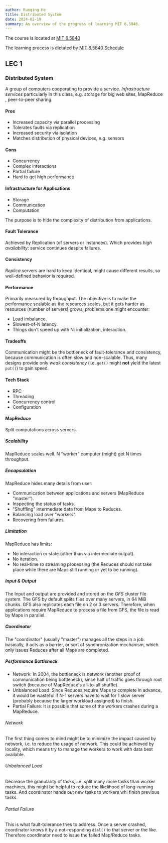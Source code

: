 ```yaml
---
author: Ruoqing He
title: Distributed System
date: 2024-02-19
summary: An overview of the progress of learning MIT 6.5840.
---
```


The course is located at [MIT 6.5840](http://nil.csail.mit.edu/6.5840/2023/)

The learning process is dictated by [MIT 6.5840 Schedule](http://nil.csail.mit.edu/6.5840/2023/schedule.html)

## LEC 1

### Distributed System

A group of computers cooperating to provide a service. *Infrastructure services* particularly in this class, e.g. storage for big web sites, MapReduce , peer-to-peer sharing.

#### Pros

- Increased capacity via parallel processing
- Tolerates faults via replication
- Increased security via isolation
- Matches distribution of physical devices, e.g. sensors

#### Cons

- Concurrency
- Complex interactions
- Partial failure
- Hard to get high performance

#### Infrastructure for Applications

- Storage
- Communication
- Computation

The purpose is to hide the complexity of distribution from applications.

#### Fault Tolerance

Achieved by Replication (of servers or instances). Which provides *high availability*: service continues despite failures.

#### Consistency

*Replica* servers are hard to keep identical, might cause different results, so well-defined behavior is required.

#### Performance

Primarily measured by throughput. The objective is to make the performance scalable as the resources scales, but it gets harder as resources (number of servers) grows, problems one might encounter:

- Load imbalance.
- Slowest-of-N latency.
- Things don't speed up with N: initialization, interaction.

#### Tradeoffs

Communication might be the bottleneck of fault-tolerance and consistency, because communication is often slow and non-scalable. Thus, many designs provide only *weak consistency* (i.e. `get()` might **not** yield the latest `put()`) to gain speed.

#### Tech Stack

- RPC
- Threading
- Concurrency control
- Configuration

#### MapReduce

Split computations across servers.

##### Scalability

MapReduce scales well. N "worker" computer (might) get N times throughput.

##### Encapsulation

MapReduce hides many details from user:
- Communication between applications and servers (MapReduce "master").
- Inspecting the status of tasks.
- "Shuffling" intermediate data from Maps to Reduces.
- Balancing load over "workers".
- Recovering from failures.

##### Limitation

MapReduce has limits:
- No interaction or state (other than via intermediate output).
- No iteration.
- No real-time ro streaming processing (the Reduces should not take place while there are Maps still running or yet to be running).

##### Input & Output

The Input and output are provided and stored on the *GFS* cluster file system. The GFS by default splits files over many servers, in 64 MiB chunks. GFS also replicates each file on 2 or 3 servers. Therefore, when applications require MapReduce to process a file from GFS, the file is read by Maps in parallel.

##### Coordinator

The "coordinator" (usually "master") manages all the steps in a job: basically, it acts as a barrier, or sort of synchronization mechanism, which only issues Reduces after all Maps are completed.

##### Performance Bottleneck

- Network: In 2004, the bottleneck is network (another proof of communication being bottleneck), since half of traffic goes through root switch (because of MapReduce's all-to-all shuffle).
- Unbalanced Load: Since Reduces require Maps to complete in advance, it would be wasteful if N-1 servers have to wait for 1 slow server (probably because the larger workload assigned) to finish.
- Partial Failure: It is possible that some of the workers crashes during a MapReduce.

###### Network

The first thing comes to mind might be to minimize the impact caused by network, i.e. to reduce the usage of network. This could be achieved by locality, which means try to manage the workers to work with data best available.

###### Unbalanced Load

Decrease the granularity of tasks, i.e. split many more tasks than worker machines, this might be helpful to reduce the likelihood of long-running tasks. And coordinator hands out new tasks to workers whi finish previous tasks.

###### Partial Failure

This is what fault-tolerance tries to address. Once a server crashed, coordinator knows it by a not-responding `dial()` to that server or the like. Therefore coordinator need to issue the failed Map/Reduce tasks.